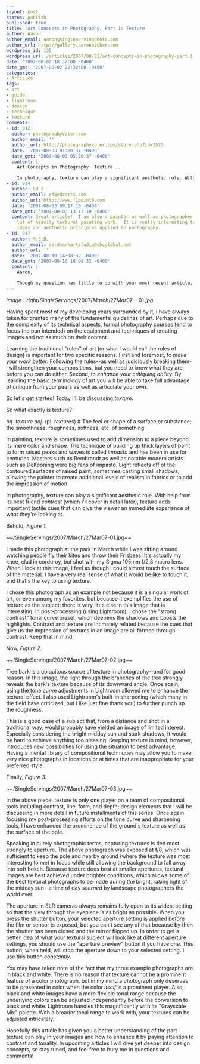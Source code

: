 ```yaml
---
layout: post
status: publish
published: true
title: 'Art Concepts in Photography, Part 1: Texture'
author: Aaron
author_email: aaron@singleservingphoto.com
author_url: http://gallery.aaronbieber.com
wordpress_id: 135
wordpress_url: /articles/2007/08/02/art-concepts-in-photography-part-1-texture/
date: '2007-08-02 18:32:00 -0400'
date_gmt: '2007-08-02 22:32:00 -0400'
categories:
- Articles
tags:
- art
- guide
- lightroom
- design
- technique
- texture
comments:
- id: 912
  author: photographyVoter.com
  author_email: ''
  author_url: http://photographyvoter.com/story.php?id=1575
  date: '2007-08-03 01:20:37 -0400'
  date_gmt: '2007-08-03 05:20:37 -0400'
  content: |-
    Art Concepts in Photography: Texture...

    In photography, texture can play a significant aesthetic role. With help from its best friend contrast, texture adds important tactile cues that can give the viewer an immediate experience of what they’re looking at....
- id: 914
  author: Ed Z
  author_email: ed@edzarts.com
  author_url: http://www.f1point0.com
  date: '2007-08-03 09:17:10 -0400'
  date_gmt: '2007-08-03 13:17:10 -0400'
  content: Great article!  I am also a painter as well as photographer, and I do a
    lot of heavily textural painting work.  It is really interesting to see the same
    ideas and aesthetic principles applied to photography.
- id: 917
  author: M.E.B.
  author_email: aardvarkartstudio@sbcglobal.net
  author_url: ''
  date: '2007-08-10 14:08:32 -0400'
  date_gmt: '2007-08-10 18:08:32 -0400'
  content: |-
    Aaron,

    Though my question has little to do with your most recent article, I find that the expertise you've shared since I began following your site to be compelling and hope that you can provide me an answer that will serve my needs.  I have seen many digital photos over the years, some pretty dismal and some pretty spectacular.  My question was born out of seeing, for the first time, an exhibition comprised of 150 works by Ansel Adams, which were nearly all "Silver Gelatin" prints.  My question is (setting aside for the moment the composition, line, form and majestic beauty of many of the locations) can any digital print be made in such a way that a knowledgeable observer would not be able to distinguish it from a print made using the silver gelatin method?
---
```

$image:right/SingleServings/2007/March/27Mar07-01.jpg$

Having spent most of my developing years surrounded by it, I have always
taken for granted many of the fundamental guidelines of art. Perhaps due
to the complexity of its technical aspects, formal photography courses
tend to focus (no pun intended) on the equipment and techniques of
creating images and not as much on their content.

Learning the traditional "rules" of art (or what I would call the rules
of design) is important for two specific reasons. First and foremost, to
*make your work better*. Following the rules--as well as judiciously
breaking them--will strengthen your compositions, but you need to know
what they are before you can do either. Second, to *enhance your
critiquing ability*. By learning the basic terminology of art you will
be able to take full advantage of critique from your peers as well as
articulate your own.

So let's get started! Today I'll be discussing _texture_.<span
id="more"></span><span id="more-135"></span>

So what exactly is texture?

bq. *texture* _adj._ (pl. *textures*)
 \# The feel or shape of a surface or substance; the smoothness,
roughness, softness, etc. of something

In painting, texture is sometimes used to add dimension to a piece
beyond its mere color and shape. The technique of building up thick
layers of paint to form raised peaks and waves is called _impasto_ and
has been in use for centuries. Masters such as Rembrandt as well as
notable modern artists such as DeKooning were big fans of impasto. Light
reflects off of the contoured surfaces of raised paint, sometimes
casting small shadows, allowing the painter to create additional levels
of realism in fabrics or to add the impression of motion.

In photography, texture can play a significant aesthetic role. With help
from its best friend _contrast_ (which I'll cover in detail later),
texture adds important tactile cues that can give the viewer an
immediate experience of what they're looking at.

Behold, _Figure 1_.

~\~/SingleServings/2007/March/27Mar07-01.jpg\~\~

I made this photograph at the park in March while I was sitting around
watching people fly their kites and throw their Frisbees. It's actually
my knee, clad in corduroy, but shot with my Sigma 105mm f/2.8 macro
lens. When I look at this image, I feel as though I could almost touch
the surface of the material. I have a very real sense of what it would
be like to touch it, and that's the key to using texture.

I chose this photograph as an example not because it is a singular work
of art, or even among my favorites, but because it exemplifies the use
of texture as the subject; there is very little else in this image that
is interesting. In post-processing (using Lightroom), I chose the
"strong contrast" tonal curve preset, which deepens the shadows and
boosts the highlights. Contrast and texture are intimately related
because the cues that give us the impression of textures in an image are
all formed through contrast. Keep that in mind.

Now, _Figure 2_.

~\~/SingleServings/2007/March/27Mar07-02.jpg\~\~

Tree bark is a ubiquitous source of texture in photography--and for good
reason. In this image, the light through the branches of the tree
strongly reveals the bark's texture because of its downward angle. Once
again, using the tone curve adjustments in Lightroom allowed me to
enhance the textural effect. I also used Lightroom's built-in sharpening
(which many in the field have criticized, but I like just fine thank
you) to further punch up the roughness.

This is a good case of a subject that, from a distance and shot in a
traditional way, would probably have yielded an image of limited
interest. Especially considering the bright midday sun and stark
shadows, it would be hard to achieve anything too pleasing. Keeping
texture in mind, however, introduces new possibilities for using the
situation to best advantage. Having a mental library of compositional
techniques may allow you to make very nice photographs in locations or
at times that are inappropriate for your preferred style.

Finally, _Figure 3_.

~\~/SingleServings/2007/March/27Mar07-03.jpg\~\~

In the above piece, texture is only one player on a team of
compositional tools including contrast, line, form, and depth; design
elements that I will be discussing in more detail in future installments
of this series. Once again focusing my post-processing efforts on the
tone curve and sharpening tools, I have enhanced the prominence of the
ground's texture as well as the surface of the pole.

Speaking in purely photographic terms, capturing textures is tied most
strongly to aperture. The above photograph was exposed at f/8, which was
sufficient to keep the pole and nearby ground (where the texture was
most interesting to me) in focus while still allowing the background to
fall away into soft bokeh. Because texture does best at smaller
apertures, textural images are best achieved under brighter conditions,
which allows some of the best textural photographs to be made during the
bright, raking light of the midday sun--a time of day _scorned_ by
landscape photographers the world over.

The aperture in SLR cameras always remains fully open to its widest
setting so that the view through the eyepiece is as bright as possible.
When you press the shutter button, your selected aperture setting is
applied before the film or sensor is exposed, but you can't see any of
that because by then the shutter has been closed and the mirror flipped
up. In order to get a better idea of what your textural subject will
look like at different aperture settings, you should use the "aperture
preview" button if you have one. This button, when held, will stop the
aperture down to your selected setting. I use this button
_constantly_.

You may have taken note of the fact that my three example photographs
are in black and white. There is no reason that texture cannot be a
prominent feature of a color photograph, but in my mind a photograph
only deserves to be presented in color when the color _itself_ is a
prominent player. Also, black and white images have a more flexible
tonal range because the underlying colors can be adjusted independently
before the conversion to black and white. Lightroom handles this
magnificently with its "Grayscale Mix" palette. With a broader tonal
range to work with, your textures can be adjusted intricately.

Hopefully this article has given you a better understanding of the part
texture can play in your images and how to enhance it by paying
attention to contrast and tonality. In upcoming articles I will dive yet
deeper into design concepts, so stay tuned, and feel free to bury me in
questions and comments!
